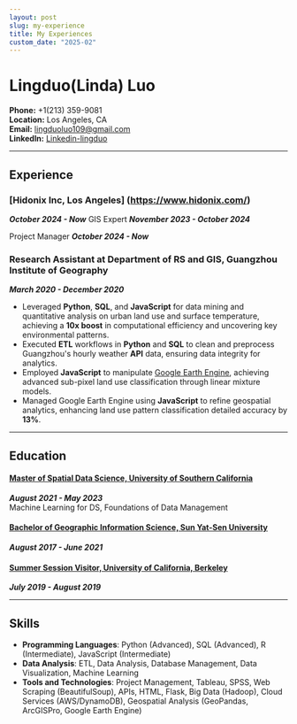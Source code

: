 ```yaml
---
layout: post
slug: my-experience
title: My Experiences
custom_date: "2025-02"
---
```

# Lingduo(Linda) Luo
**Phone:** +1(213) 359-9081  
**Location:** Los Angeles, CA  
**Email:** [lingduoluo109@gmail.com](mailto:lingduoluo109@gmail.com)  
**LinkedIn:** [Linkedin-lingduo](https://www.linkedin.com/in/lingduo)

---

## Experience

### [Hidonix Inc, Los Angeles] (https://www.hidonix.com/)
***October 2024 - Now*** 
GIS Expert ***November 2023 - October 2024***

Project Manager ***October 2024 - Now*** 

### Research Assistant at Department of RS and GIS, Guangzhou Institute of Geography
***March 2020 - December 2020***   
- Leveraged **Python**, **SQL**, and **JavaScript** for data mining and quantitative analysis on urban land use and surface temperature, achieving a **10x boost** in computational efficiency and uncovering key environmental patterns.
- Executed **ETL** workflows in **Python** and **SQL** to clean and preprocess Guangzhou's hourly weather **API** data, ensuring data integrity for analytics.
- Employed **JavaScript** to manipulate [Google Earth Engine](https://earthengine.google.com), achieving advanced sub-pixel land use classification through linear mixture models.
- Managed Google Earth Engine using **JavaScript** to refine geospatial analytics, enhancing land use pattern classification detailed accuracy by **13%**.

---

## Education

#### [Master of Spatial Data Science, University of Southern California](https://spatial.usc.edu)
***August 2021 - May 2023***  
Machine Learning for DS, Foundations of Data Management

#### [Bachelor of Geographic Information Science, Sun Yat-Sen University](https://gp.sysu.edu.cn/en/introduction)
***August 2017 - June 2021***

#### [Summer Session Visitor, University of California, Berkeley](https://summer.berkeley.edu)
***July 2019 - August 2019***

---

## Skills
- **Programming Languages**: Python (Advanced), SQL (Advanced), R (Intermediate), JavaScript (Intermediate)
- **Data Analysis**: ETL, Data Analysis, Database Management, Data Visualization, Machine Learning
- **Tools and Technologies**: Project Management, Tableau, SPSS, Web Scraping (BeautifulSoup), APIs, HTML, Flask, Big Data (Hadoop), Cloud Services (AWS/DynamoDB), Geospatial Analysis (GeoPandas, ArcGISPro, Google Earth Engine)
